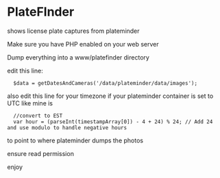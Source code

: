 # PlateFInder
shows license plate captures from plateminder

Make sure you have PHP enabled on your web server

Dump everything into a www/platefinder directory


edit this line:

      $data = getDatesAndCameras('/data/plateminder/data/images');


also edit this line for your timezone if your plateminder container is set to UTC like mine is

      //convert to EST
      var hour = (parseInt(timestampArray[0]) - 4 + 24) % 24; // Add 24 and use modulo to handle negative hours

to point to where plateminder dumps the photos

ensure read permission

enjoy

